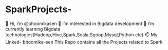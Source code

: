 # SparkProjects-
👋 Hi, I’m @bhoomikasen
👀 I’m interested in Bigdata development
🌱 I’m currently learning Bigdata technologies(Hadoop,Hive,Spark,Scala,Sqoop,Mysql,Python etc)
📫 My Linked- bhoomika-sen
This Repo contains all the Projects related to Spark
